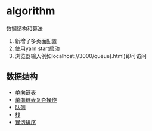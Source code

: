 # algorithm
数据结构和算法

1. 新增了多页面配置
2. 使用yarn start启动
3. 浏览器输入例如localhost://3000/queue(.html)即可访问

## 数据结构
- [单向链表](https://github.com/XuZhongqiang/algorithm/blob/master/src/DataStructure/single-linked-list_01/index.js)
- [单向链表复杂操作](https://github.com/XuZhongqiang/algorithm/blob/master/src/DataStructure/single-linked-list_02/index.js)
- [队列](https://github.com/XuZhongqiang/algorithm/blob/master/src/DataStructure/queue/queue.js)
- [栈](https://github.com/XuZhongqiang/algorithm/blob/master/src/DataStructure/stack/stack.js)
- [冒泡排序](https://github.com/XuZhongqiang/algorithm/blob/master/src/Algorithm/sort/bubble-sort.js)
